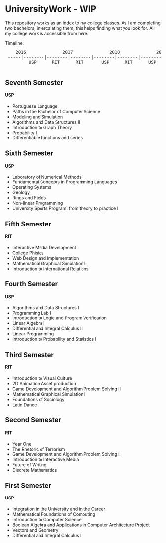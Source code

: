 # UniversityWork - WIP

This repository works as an index to my college classes. As I am completing two bachelors, intercalating them, this helps finding what you look for. All my college work is accessible from here. 

Timeline:
<pre>
    2016              2017              2018              2019
 -----|--------|--------|--------|--------|--------|--------|--------|
         USP      RIT      RIT       USP      RIT      USP      USP
 </pre>
 
## Seventh Semester
#### USP
- Portuguese Language
- Paths in the Bachelor of Computer Science
- Modeling and Simulation
- Algorithms and Data Structures II
- Introduction to Graph Theory
- Probability I
- Differentiable functions and series

## Sixth Semester
#### USP
- Laboratory of Numerical Methods
- Fundamental Concepts in Programming Languages
- Operating Systems
- Geology
- Rings and Fields
- Non-linear Programming
- University Sports Program: from theory to practice I

## Fifth Semester
#### RIT
- Interactive Media Development
- College Phisics
- Web Design and Implementation
- Mathematical Graphical Simulation II
- Introduction to International Relations

## Fourth Semester
#### USP
- Algorithms and Data Structures I
- Programming Lab I
- Introduction to Logic and Program Verification
- Linear Algebra I
- Differential and Integral Calculus II
- Linear Programming
- Introduction to Probability and Statistics I

## Third Semester
#### RIT
- Introduction to Visual Culture
- 2D Animation Asset production
- Game Development and Algorithm Problem Solving II
- Mathematical Graphical Simulation I
- Foundations of Sociology
- Latin Dance

## Second Semester
#### RIT
- Year One
- The Rhetoric of Terrorism
- Game Development and Algorithm Problem Solving I
- Introduction to Interactive Media
- Future of Writing
- Discrete Mathematics

## First Semester
#### USP
- Integration in the University and in the Career
- Mathematical Foundations of Computing
- Introduction to Computer Science
- Boolean Algebra and Applications in Computer Architecture Project
- Vectors and Geometry
- Differential and Integral Calculus I
